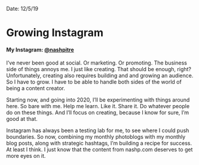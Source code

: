 Date: 12/5/19

# Growing Instagram

#### My Instagram: [@nashpitre][1]

I’ve never been good at social. Or marketing. Or promoting. The business side of things annoys me. I just like creating. That should be enough, right? Unfortunately, creating also requires building and and growing an audience. So I have to grow. I have to be able to handle both sides of the world of being a content creator.

Starting now, and going into 2020, I’ll be experimenting with things around here. So bare with me. Help me learn. Like it. Share it. Do whatever people do on these things. And I’ll focus on creating, because I know for sure, I’m good at that.

Instagram has always been a testing lab for me, to see where I could push boundaries. So now, combining my monthly photoblogs with my monthly blog posts, along with strategic hashtags, I’m building a recipe for success. At least I think. I just know that the content from nashp.com deserves to get more eyes on it.

[1]:	https://instagram.com/nashpitre